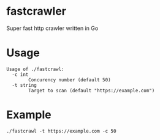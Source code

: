 # fastcrawler
Super fast http crawler written in Go

# Usage
```
Usage of ./fastcrawl:
  -c int
        Concurency number (default 50)
  -t string
        Target to scan (default "https://example.com")
```

# Example

```./fastcrawl -t https://example.com -c 50```